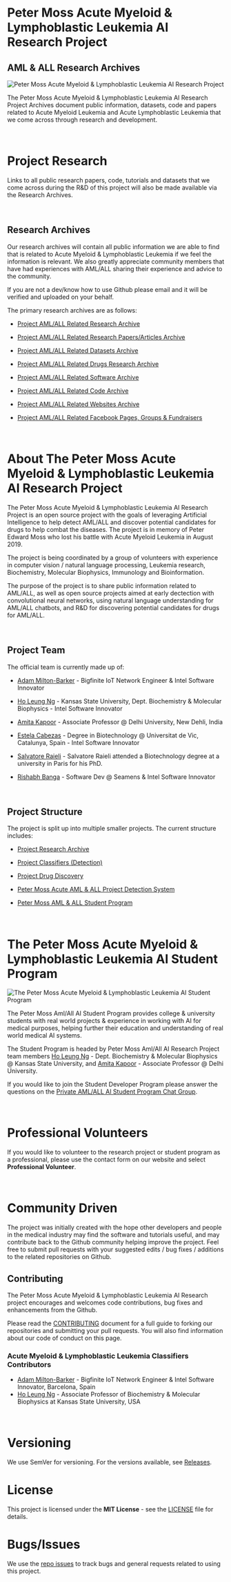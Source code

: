 # Peter Moss Acute Myeloid & Lymphoblastic Leukemia AI Research Project

## AML & ALL Research Archives

![Peter Moss Acute Myeloid & Lymphoblastic Leukemia AI Research Project](https://www.PeterMossAmlAllResearch.com/media/images/banner.png)

The Peter Moss Acute Myeloid & Lymphoblastic Leukemia AI Research Project Archives document public information, datasets, code and papers related to Acute Myeloid Leukemia and Acute Lymphoblastic Leukemia that we come across through research and development.

&nbsp;

# Project Research

Links to all public research papers, code, tutorials and datasets that we come across during the R&D of this project will also be made available via the Research Archives.

&nbsp;

## Research Archives

Our research archives will contain all public information we are able to find that is related to Acute Myeloid & Lymphoblastic Leukemia if we feel the information is relevant. We also greatly appreciate community members that have had experiences with AML/ALL sharing their experience and advice to the community.

If you are not a dev/know how to use Github please email and it will be verified and uploaded on your behalf.

The primary research archives are as follows:

- [Project AML/ALL Related Research Archive](https://github.com/AMLResearchProject/AML-ALL-Research-Archivetree/master/Leukemia/ "Project Leukemia Research Archive")

- [Project AML/ALL Related Research Papers/Articles Archive](https://github.com/AMLResearchProject/AML-ALL-Research-Archivetree/master/Papers-Articles/ "Project AML/ALL Related Research Papers/Articles Archive")

- [Project AML/ALL Related Datasets Archive](https://github.com/AMLResearchProject/AML-ALL-Research-Archive/tree/master/Datasets/ "Project AML/ALL Related Datasets Archive")

- [Project AML/ALL Related Drugs Research Archive](https://github.com/AMLResearchProject/AML-ALL-Research-Archive/tree/master/Drugs/ "Project AML/ALL Related Drugs Research Archive")

- [Project AML/ALL Related Software Archive](https://github.com/AMLResearchProject/AML-ALL-Research-Archive/tree/master/Software/ "Project AML/ALL Related Software Archive")

- [Project AML/ALL Related Code Archive](https://github.com/AMLResearchProject/AML-ALL-Research-Archive/tree/master/Code/ "Project AML/ALL Related Code Archive")

- [Project AML/ALL Related Websites Archive](https://github.com/AMLResearchProject/AML-ALL-Research-Archive/tree/master/Websites/ "Project AML/ALL Related Websites Archive")

- [Project AML/ALL Related Facebook Pages, Groups & Fundraisers](https://github.com/AMLResearchProject/AML-ALL-Research-Archive/tree/master/Facebook/ "Project AML/ALL Related Facebook Pages, Groups & Fundraisers")

&nbsp;

# About The Peter Moss Acute Myeloid & Lymphoblastic Leukemia AI Research Project

The Peter Moss Acute Myeloid & Lymphoblastic Leukemia AI Research Project is an open source project with the goals of leveraging Artificial Intelligence to help detect AML/ALL and discover potential candidates for drugs to help combat the diseases. The project is in memory of Peter Edward Moss who lost his battle with Acute Myeloid Leukemia in August 2019.

The project is being coordinated by a group of volunteers with experience in computer vision / natural language processing, Leukemia research, Biochemistry, Molecular Biophysics, Immunology and Bioinformation.

The purpose of the project is to share public information related to AML/ALL, as well as open source projects aimed at early dectection with convolutional neural networks, using natural language understanding for AML/ALL chatbots, and R&D for discovering potential candidates for drugs for AML/ALL.

&nbsp;

## Project Team

The official team is currently made up of:

- [Adam Milton-Barker](https://www.petermossamlallresearch.com/team/adam-milton-barker/profile "Adam Milton-Barker") - Bigfinite IoT Network Engineer & Intel Software Innovator

- [Ho Leung Ng](https://www.petermossamlallresearch.com/team/ho-leung-ng/profile "Ho  Leung Ng") - Kansas State University, Dept. Biochemistry & Molecular Biophysics - Intel Software Innovator

- [Amita Kapoor](https://www.petermossamlallresearch.com/team/amita-kapoor/profile "Amita Kapoor") - Associate Professor @ Delhi University, New Dehli, India

- [Estela Cabezas](https://www.petermossamlallresearch.com/team/estela-cabezas/profile "Estela Cabezas") - Degree in Biotechnology @ Universitat de Vic, Catalunya, Spain - Intel Software Innovator

- [Salvatore Raieli​](https://www.petermossamlallresearch.com/team/salvatore-raieli/profile "Salvatore Raieli​") - Salvatore Raieli attended a Biotechnology degree at a university in Paris for his PhD.

- [Rishabh Banga](https://www.petermossamlallresearch.com/team/rishabh-banga/profile "Rishabh Banga")​ - Software Dev @ Seamens & Intel Software Innovator

&nbsp;

## Project Structure

The project is split up into multiple smaller projects. The current structure includes:

- [Project Research Archive](https://github.com/AMLResearchProject/AML-ALL-Research-Archive "Project Research Archive")

- [Project Classifiers (Detection)](https://github.com/AMLResearchProject/AML-ALL-Classifiers "Project Classifiers (Detection)")

- [Project Drug Discovery](https://github.com/AMLResearchProject/AML-ALL-Drug-Discovery "Project Drug Discovery")

- [Peter Moss Acute AML & ALL Project Detection System](https://github.com/AMLResearchProject/AML-ALL-Detection-System "Peter Moss AML & ALL Project Detection System")

- [Peter Moss AML & ALL Student Program](https://github.com/AMLResearchProject/AML-ALL-AI-Student-Program "Peter Moss AML & ALL Student Program")

&nbsp;

# The Peter Moss Acute Myeloid & Lymphoblastic Leukemia AI Student Program

![The Peter Moss Acute Myeloid & Lymphoblastic Leukemia AI Student Program](Media/Images/Student-Page-Banner.png)

The Peter Moss Aml/All AI Student Program​ provides college & university students with real world projects & experience in working with AI for medical purposes, helping further their education and understanding of real world medical AI systems.

The Student Program is headed by Peter Moss Aml/All AI Research Project​ team members [Ho Leung Ng](https://www.petermossamlallresearch.com/team/ho-leung-ng/profile "Ho  Leung Ng")​ - Dept. Biochemistry & Molecular Biophysics @ Kansas State University, and [Amita Kapoor](https://www.petermossamlallresearch.com/team/amita-kapoor/profile "Amita Kapoor")​ - Associate Professor @ Delhi University.

If you would like to join the Student Developer Program please answer the questions on the [Private AML/ALL AI Student Program Chat Group​](https://www.facebook.com/groups/AmlAllPrivateStudentAiProgram "Private AML/ALL AI Student Program Chat Group​").

&nbsp;

# Professional Volunteers

If you would like to volunteer to the research project or student program as a professional, please use the contact form on our website and select **Professional Volunteer**.

&nbsp;

# Community Driven

The project was initially created with the hope other developers and people in the medical industry may find the software and tutorials useful, and may contribute back to the Github community helping improve the project. Feel free to submit pull requests with your suggested edits / bug fixes / additions to the related repositories on Github.

## Contributing

The Peter Moss Acute Myeloid & Lymphoblastic Leukemia AI Research project encourages and welcomes code contributions, bug fixes and enhancements from the Github.

Please read the [CONTRIBUTING](https://github.com/AMLResearchProject/AML-ALL-Classifiers/blob/master/CONTRIBUTING.md "CONTRIBUTING") document for a full guide to forking our repositories and submitting your pull requests. You will also find information about our code of conduct on this page.

### Acute Myeloid & Lymphoblastic Leukemia Classifiers Contributors

- [Adam Milton-Barker](https://www.petermossamlallresearch.com/team/adam-milton-barker/profile "Adam Milton-Barker") - Bigfinite IoT Network Engineer & Intel Software Innovator, Barcelona, Spain
- [Ho Leung Ng](https://www.petermossamlallresearch.com/team/ho-leung-ng/profile "Ho Leung Ng") - Associate Professor of Biochemistry & Molecular Biophysics at Kansas State University, USA

&nbsp;

# Versioning

We use SemVer for versioning. For the versions available, see [Releases](https://github.com/AMLResearchProject/AML-ALL-Classifiers/releases "Releases").

# License

This project is licensed under the **MIT License** - see the [LICENSE](https://github.com/AMLResearchProject/AML-ALL-Classifiers/blob/master/LICENSE "LICENSE") file for details.

# Bugs/Issues

We use the [repo issues](https://github.com/AMLResearchProject/AML-ALL-Classifiers/issues "repo issues") to track bugs and general requests related to using this project.
